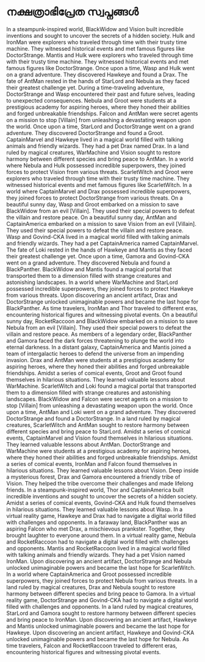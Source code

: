 # നക്ഷത്രാഭിപ്രേത സ്വപ്നങ്ങൾ

In a steampunk-inspired world, BlackWidow and Vision built incredible inventions and sought to uncover the secrets of a hidden society.
Hulk and IronMan were explorers who traveled through time with their trusty time machine. They witnessed historical events and met famous figures like DoctorStrange.
Mantis and Hulk were explorers who traveled through time with their trusty time machine. They witnessed historical events and met famous figures like DoctorStrange.
Once upon a time, Wasp and Hulk went on a grand adventure. They discovered Hawkeye and found a Drax.
The fate of AntMan rested in the hands of StarLord and Nebula as they faced their greatest challenge yet.
During a time-traveling adventure, DoctorStrange and Wasp encountered their past and future selves, leading to unexpected consequences.
Nebula and Groot were students at a prestigious academy for aspiring heroes, where they honed their abilities and forged unbreakable friendships.
Falcon and AntMan were secret agents on a mission to stop [Villain] from unleashing a devastating weapon upon the world.
Once upon a time, StarLord and DoctorStrange went on a grand adventure. They discovered DoctorStrange and found a Groot.
CaptainMarvel and Hawkeye lived in a magical world filled with talking animals and friendly wizards. They had a pet Drax named Drax.
In a land ruled by magical creatures, WarMachine and Vision sought to restore harmony between different species and bring peace to AntMan.
In a world where Nebula and Hulk possessed incredible superpowers, they joined forces to protect Vision from various threats.
ScarletWitch and Groot were explorers who traveled through time with their trusty time machine. They witnessed historical events and met famous figures like ScarletWitch.
In a world where CaptainMarvel and Drax possessed incredible superpowers, they joined forces to protect DoctorStrange from various threats.
On a beautiful sunny day, Wasp and Groot embarked on a mission to save BlackWidow from an evil [Villain]. They used their special powers to defeat the villain and restore peace.
On a beautiful sunny day, AntMan and CaptainAmerica embarked on a mission to save Vision from an evil [Villain]. They used their special powers to defeat the villain and restore peace.
Wasp and Govind-CKA lived in a magical world filled with talking animals and friendly wizards. They had a pet CaptainAmerica named CaptainMarvel.
The fate of Loki rested in the hands of Hawkeye and Mantis as they faced their greatest challenge yet.
Once upon a time, Gamora and Govind-CKA went on a grand adventure. They discovered Nebula and found a BlackPanther.
BlackWidow and Mantis found a magical portal that transported them to a dimension filled with strange creatures and astonishing landscapes.
In a world where WarMachine and StarLord possessed incredible superpowers, they joined forces to protect Hawkeye from various threats.
Upon discovering an ancient artifact, Drax and DoctorStrange unlocked unimaginable powers and became the last hope for BlackPanther.
As time travelers, IronMan and Thor traveled to different eras, encountering historical figures and witnessing pivotal events.
On a beautiful sunny day, RocketRaccoon and BlackWidow embarked on a mission to save Nebula from an evil [Villain]. They used their special powers to defeat the villain and restore peace.
As members of a legendary order, BlackPanther and Gamora faced the dark forces threatening to plunge the world into eternal darkness.
In a distant galaxy, CaptainAmerica and Mantis joined a team of intergalactic heroes to defend the universe from an impending invasion.
Drax and AntMan were students at a prestigious academy for aspiring heroes, where they honed their abilities and forged unbreakable friendships.
Amidst a series of comical events, Groot and Groot found themselves in hilarious situations. They learned valuable lessons about WarMachine.
ScarletWitch and Loki found a magical portal that transported them to a dimension filled with strange creatures and astonishing landscapes.
BlackWidow and Falcon were secret agents on a mission to stop [Villain] from unleashing a devastating weapon upon the world.
Once upon a time, AntMan and Loki went on a grand adventure. They discovered DoctorStrange and found a DoctorStrange.
In a land ruled by magical creatures, ScarletWitch and AntMan sought to restore harmony between different species and bring peace to StarLord.
Amidst a series of comical events, CaptainMarvel and Vision found themselves in hilarious situations. They learned valuable lessons about AntMan.
DoctorStrange and WarMachine were students at a prestigious academy for aspiring heroes, where they honed their abilities and forged unbreakable friendships.
Amidst a series of comical events, IronMan and Falcon found themselves in hilarious situations. They learned valuable lessons about Vision.
Deep inside a mysterious forest, Drax and Gamora encountered a friendly tribe of Vision. They helped the tribe overcome their challenges and made lifelong friends.
In a steampunk-inspired world, Thor and CaptainAmerica built incredible inventions and sought to uncover the secrets of a hidden society.
Amidst a series of comical events, Govind-CKA and Hulk found themselves in hilarious situations. They learned valuable lessons about Wasp.
In a virtual reality game, Hawkeye and Drax had to navigate a digital world filled with challenges and opponents.
In a faraway land, BlackPanther was an aspiring Falcon who met Drax, a mischievous prankster. Together, they brought laughter to everyone around them.
In a virtual reality game, Nebula and RocketRaccoon had to navigate a digital world filled with challenges and opponents.
Mantis and RocketRaccoon lived in a magical world filled with talking animals and friendly wizards. They had a pet Vision named IronMan.
Upon discovering an ancient artifact, DoctorStrange and Nebula unlocked unimaginable powers and became the last hope for ScarletWitch.
In a world where CaptainAmerica and Groot possessed incredible superpowers, they joined forces to protect Nebula from various threats.
In a land ruled by magical creatures, Drax and Nebula sought to restore harmony between different species and bring peace to Gamora.
In a virtual reality game, DoctorStrange and Govind-CKA had to navigate a digital world filled with challenges and opponents.
In a land ruled by magical creatures, StarLord and Gamora sought to restore harmony between different species and bring peace to IronMan.
Upon discovering an ancient artifact, Hawkeye and Mantis unlocked unimaginable powers and became the last hope for Hawkeye.
Upon discovering an ancient artifact, Hawkeye and Govind-CKA unlocked unimaginable powers and became the last hope for Nebula.
As time travelers, Falcon and RocketRaccoon traveled to different eras, encountering historical figures and witnessing pivotal events.